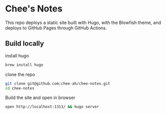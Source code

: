 # Chee's Notes

This repo deploys a static site built with Hugo, with the Blowfish theme, and deploys to GitHub Pages through GitHub Actions.

## Build locally

install hugo
```bash
brew install hugo
```

clone the repo
```bash
git clone git@github.com:chee-ah/chee-notes.git
cd chee-notes
```

Build the site and open in browser
```bash
open http://localhost:1313/ && hugo server
```

